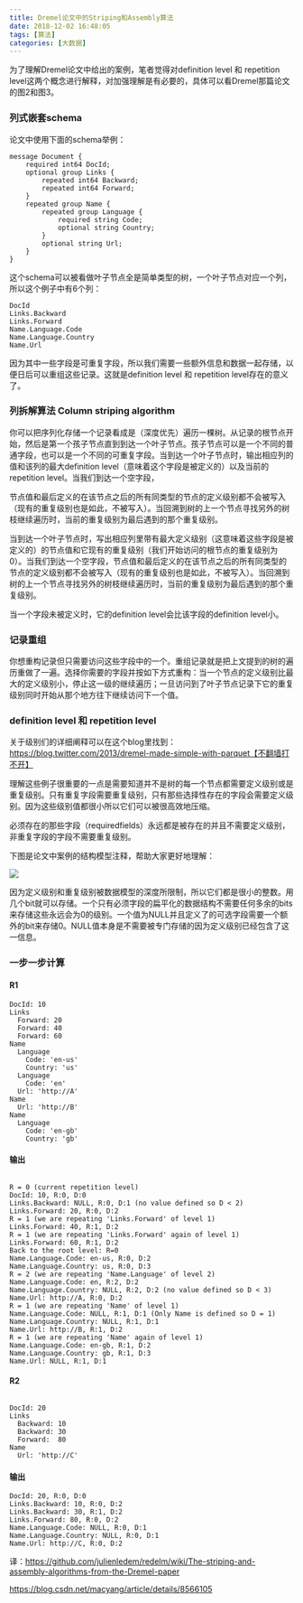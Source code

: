 ```yaml
---
title: Dremel论文中的Striping和Assembly算法
date: 2018-12-02 16:48:05
tags: [算法]
categories: [大数据]
---
```

为了理解Dremel论文中给出的案例，笔者觉得对definition level 和 repetition level这两个概念进行解释，对加强理解是有必要的，具体可以看Dremel那篇论文的图2和图3。


### 列式嵌套schema
论文中使用下面的schema举例：
```
message Document {
	required int64 DocId;
	optional group Links {
		repeated int64 Backward;
		repeated int64 Forward;
	}
	repeated group Name {
		repeated group Language {
			required string Code;
			optional string Country;
		}
		optional string Url;
	}
}

```

这个schema可以被看做叶子节点全是简单类型的树，一个叶子节点对应一个列，所以这个例子中有6个列：

```
DocId
Links.Backward
Links.Forward
Name.Language.Code
Name.Language.Country
Name.Url

```
因为其中一些字段是可重复字段，所以我们需要一些额外信息和数据一起存储，以便日后可以重组这些记录。这就是definition level 和 repetition level存在的意义了。


### 列拆解算法 Column striping algorithm

你可以把序列化存储一个记录看成是（深度优先）遍历一棵树。从记录的根节点开始，然后是第一个孩子节点直到到达一个叶子节点。孩子节点可以是一个不同的普通字段，也可以是一个不同的可重复字段。当到达一个叶子节点时，输出相应列的值和该列的最大definition level（意味着这个字段是被定义的）以及当前的repetition level。当我们到达一个空字段，


节点值和最后定义的在该节点之后的所有同类型的节点的定义级别都不会被写入（现有的重复级别也是如此，不被写入）。当回溯到树的上一个节点寻找另外的树枝继续遍历时，当前的重复级别为最后遇到的那个重复级别。



当到达一个叶子节点时，写出相应列里带有最大定义级别（这意味着这些字段是被定义的）的节点值和它现有的重复级别（我们开始访问的根节点的重复级别为0）。当我们到达一个空字段，节点值和最后定义的在该节点之后的所有同类型的节点的定义级别都不会被写入（现有的重复级别也是如此，不被写入）。当回溯到树的上一个节点寻找另外的树枝继续遍历时，当前的重复级别为最后遇到的那个重复级别。

当一个字段未被定义时，它的definition level会比该字段的definition level小。


### 记录重组

你想重构记录但只需要访问这些字段中的一个。重组记录就是把上文提到的树的遍历重做了一遍。选择你需要的字段并按如下方式重构：当一个节点的定义级别比最大的定义级别小，停止这一级的继续遍历；一旦访问到了叶子节点记录下它的重复级别同时开始从那个地方往下继续访问下一个值。


### definition level 和 repetition level

关于级别们的详细阐释可以在这个blog里找到：https://blog.twitter.com/2013/dremel-made-simple-with-parquet【不翻墙打不开】

理解这些例子很重要的一点是需要知道并不是树的每一个节点都需要定义级别或是重复级别。只有重复字段需要重复级别，只有那些选择性存在的字段会需要定义级别。因为这些级别值都很小所以它们可以被很高效地压缩。

必须存在的那些字段（requiredfields）永远都是被存在的并且不需要定义级别，非重复字段的字段不需要重复级别。

下图是论文中案例的结构模型注释，帮助大家更好地理解：

![](https://github.com/julienledem/redelm/raw/master/doc/dremel_paper/schema.png)

因为定义级别和重复级别被数据模型的深度所限制，所以它们都是很小的整数。用几个bit就可以存储。一个只有必须字段的扁平化的数据结构不需要任何多余的bits来存储这些永远会为0的级别。一个值为NULL并且定义了的可选字段需要一个额外的bit来存储0。NULL值本身是不需要被专门存储的因为定义级别已经包含了这一信息。

### 一步一步计算

#### R1
```
DocId: 10
Links
  Forward: 20
  Forward: 40
  Forward: 60
Name
  Language
    Code: 'en-us'
    Country: 'us'
  Language
    Code: 'en'
  Url: 'http://A'
Name
  Url: 'http://B'
Name
  Language
    Code: 'en-gb'
    Country: 'gb'

```
#### 输出

```

R = 0 (current repetition level)
DocId: 10, R:0, D:0
Links.Backward: NULL, R:0, D:1 (no value defined so D < 2)
Links.Forward: 20, R:0, D:2
R = 1 (we are repeating 'Links.Forward' of level 1)
Links.Forward: 40, R:1, D:2
R = 1 (we are repeating 'Links.Forward' again of level 1)
Links.Forward: 60, R:1, D:2
Back to the root level: R=0
Name.Language.Code: en-us, R:0, D:2
Name.Language.Country: us, R:0, D:3
R = 2 (we are repeating 'Name.Language' of level 2)
Name.Language.Code: en, R:2, D:2
Name.Language.Country: NULL, R:2, D:2 (no value defined so D < 3)
Name.Url: http://A, R:0, D:2
R = 1 (we are repeating 'Name' of level 1)
Name.Language.Code: NULL, R:1, D:1 (Only Name is defined so D = 1)
Name.Language.Country: NULL, R:1, D:1
Name.Url: http://B, R:1, D:2
R = 1 (we are repeating 'Name' again of level 1)
Name.Language.Code: en-gb, R:1, D:2
Name.Language.Country: gb, R:1, D:3
Name.Url: NULL, R:1, D:1

```

#### R2

```

DocId: 20
Links
  Backward: 10
  Backward: 30
  Forward:  80
Name
  Url: 'http://C'

```

#### 输出

```
DocId: 20, R:0, D:0
Links.Backward: 10, R:0, D:2
Links.Backward: 30, R:1, D:2
Links.Forward: 80, R:0, D:2
Name.Language.Code: NULL, R:0, D:1
Name.Language.Country: NULL, R:0, D:1
Name.Url: http://C, R:0, D:2

```



译：https://github.com/julienledem/redelm/wiki/The-striping-and-assembly-algorithms-from-the-Dremel-paper



https://blog.csdn.net/macyang/article/details/8566105
